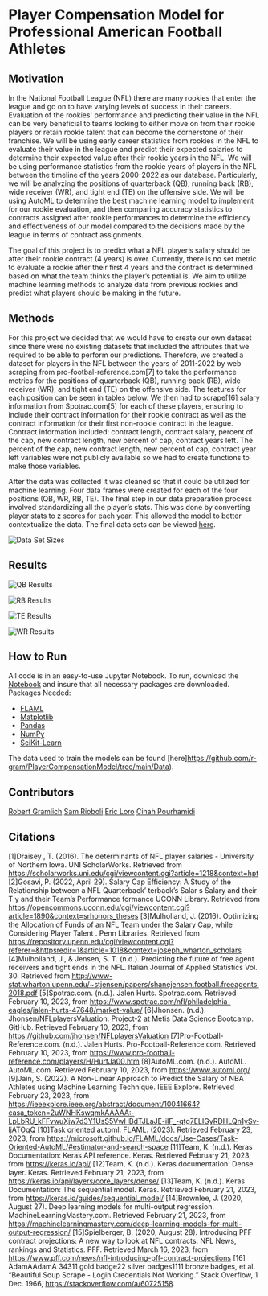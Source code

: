 # Player Compensation Model for Professional American Football Athletes

## Motivation
In the National Football League (NFL) there are many rookies that enter the league and go on to have varying levels of success in their careers. Evaluation of the rookies' performance and predicting their value in the NFL can be very beneficial to teams looking to either move on from their rookie players or retain rookie talent that can become the cornerstone of their franchise. We will be using early career statistics from rookies in the NFL to evaluate their value in the league and predict their expected salaries to determine their expected value after their rookie years in the NFL. We will be using performance statistics from the rookie years of players in the NFL between the timeline of the years 2000-2022 as our database. Particularly, we will be analyzing the positions of quarterback (QB), running back (RB), wide receiver (WR), and tight end (TE) on the offensive side. We will be using AutoML to determine the best machine learning model to implement for our rookie evaluation, and then comparing accuracy statistics to contracts assigned after rookie performances to determine the efficiency and effectiveness of our model compared to the decisions made by the league in terms of contract assignments. 

The goal of this project is to predict what a NFL player’s salary should be after their rookie contract (4 years) is over. Currently, there is no set metric to evaluate a rookie after their first 4 years and the contract is determined based on what the team thinks the player’s potential is. We aim to utilize machine learning methods to analyze data from previous rookies and predict what players should be making in the future.
## Methods
For this project we decided that we would have to create our own dataset since there were no existing datasets that included the attributes that we required to be able to perform our predictions. Therefore, we created a dataset for players in the NFL between the years of 2011-2022 by web scraping from pro-footbal-reference.com[7] to take the performance metrics for the positions of quarterback (QB), running back (RB), wide receiver (WR), and tight end (TE) on the offensive side. The features for each position can be seen in tables below. We then had to scrape[16] salary information from Spotrac.com[5] for each of these players, ensuring to include their contract information for their rookie contract as well as the contract information for their first non-rookie contract in the league. Contract information included: contract length, contract salary, percent of the cap, new contract length, new percent of cap, contract years left. The percent of the cap, new contract length, new percent of cap, contract year left variables were not publicly available so we had to create functions to make those variables.

After the data was collected it was cleaned so that it could be utilized for machine learning. Four data frames were created for each of the four positions (QB, WR, RB, TE). The final step in our data preparation process involved standardizing all the player’s stats. This was done by converting player stats to z scores for each year. This allowed the model to better contextualize the data. The final data sets can be viewed [here](https://github.com/r-gram/PlayerCompensationModel/tree/main/Data).


![Data Set Sizes](https://github.com/r-gram/PlayerCompensationModel/blob/main/Data/images/QBTD2CON.PNG?raw=true)
## Results
![QB Results](https://github.com/r-gram/PlayerCompensationModel/blob/main/Data/images/QB_Results.PNG?raw=true)

![RB Results](https://github.com/r-gram/PlayerCompensationModel/blob/main/Data/images/RB_Results.PNG?raw=true)

![TE Results](https://github.com/r-gram/PlayerCompensationModel/blob/main/Data/images/TE_Results.PNG?raw=true)

![WR Results](https://github.com/r-gram/PlayerCompensationModel/blob/main/Data/images/WR_Results.PNG?raw=true)

## How to Run
All code is in an easy-to-use Jupyter Notebook. To run, download the [Notebook](https://github.com/r-gram/PlayerCompensationModel/tree/main/modelsML/JNotebooks) and insure that all necessary packages are downloaded. 
Packages Needed:
- [FLAML](https://microsoft.github.io/FLAML/docs/Installation/)
- [Matplotlib](https://matplotlib.org/stable/users/installing/index.html)
- [Pandas](https://pandas.pydata.org/docs/getting_started/install.html)
- [NumPy](https://numpy.org/install/)
- [SciKit-Learn](https://scikit-learn.org/stable/install.html)

The data used to train the models can be found [here]https://github.com/r-gram/PlayerCompensationModel/tree/main/Data).

## Contributors
[Robert Gramlich](https://www.linkedin.com/in/robert-gramlich/)
[Sam Rioboli](https://www.linkedin.com/in/samrioboli/)
[Eric Loro](https://www.linkedin.com/in/erik-loro/)
[Cinah Pourhamidi](https://www.linkedin.com/in/cinah-p-0a6a17101/)

## Citations
[1]Draisey , T. (2016). The determinants of NFL player salaries - University of Northern Iowa. UNI ScholarWorks. Retrieved from https://scholarworks.uni.edu/cgi/viewcontent.cgi?article=1218&context=hpt
[2]Gosavi, P. (2022, April 29). Salary Cap Efficiency: A Study of the Relationship between a NFL Quarterback’ terback’s Salar s Salary and their T y and their Team’s Performance formance UCONN Library. Retrieved from
https://opencommons.uconn.edu/cgi/viewcontent.cgi?article=1890&context=srhonors_theses
[3]Mulholland, J. (2016). Optimizing the Allocation of Funds of an NFL Team under the Salary Cap, while Considering Player Talent . Penn Libraries. Retrieved from https://repository.upenn.edu/cgi/viewcontent.cgi?referer=&httpsredir=1&article=1018&context=joseph_wharton_scholars
[4]Mulholland, J., & Jensen, S. T. (n.d.). Predicting the future of free agent receivers and tight ends in the NFL. Italian Journal of Applied Statistics Vol. 30. Retrieved from http://www-stat.wharton.upenn.edu/~stjensen/papers/shanejensen.football.freeagents.2018.pdf
[5]Spotrac.com. (n.d.). Jalen Hurts. Spotrac.com. Retrieved February 10, 2023, from https://www.spotrac.com/nfl/philadelphia-eagles/jalen-hurts-47648/market-value/
[6]Jhonsen. (n.d.). Jhonsen/NFLplayersValuation: Project-2 at Metis Data Science Bootcamp. GitHub. Retrieved February 10, 2023, from https://github.com/jhonsen/NFLplayersValuation
[7]Pro-Football-Reference.com. (n.d.). Jalen Hurts. Pro-Football-Reference.com.
Retrieved February 10, 2023, from https://www.pro-football-reference.com/players/H/HurtJa00.htm
[8]AutoML.com. (n.d.). AutoML. AutoML.com. Retrieved February 10, 2023, from
https://www.automl.org/
[9]Jain, S. (2022). A Non-Linear Approach to Predict the Salary of NBA Athletes using Machine Learning Technique. IEEE Explore. Retrieved February 23, 2023, from https://ieeexplore.ieee.org/abstract/document/10041664?casa_token=2uWNHKswqmkAAAAA:-LpLbRU_kFFvwuXjw7d3Y1UsS5VwHBdTJLaJE-iIF_-qtg7ELIGyRDHLQn1ySv-ljATOqQ
[10]Task oriented automl. FLAML. (2023). Retrieved February 23, 2023, from
https://microsoft.github.io/FLAML/docs/Use-Cases/Task-Oriented-AutoML/#estimator-and-search-space
[11]Team, K. (n.d.). Keras Documentation: Keras API reference. Keras. Retrieved
February 21, 2023, from https://keras.io/api/
[12]Team, K. (n.d.). Keras documentation: Dense layer. Keras. Retrieved February 21, 2023, from https://keras.io/api/layers/core_layers/dense/
[13]Team, K. (n.d.). Keras Documentation: The sequential model. Keras. Retrieved February 21, 2023, from https://keras.io/guides/sequential_model/
[14]Brownlee, J. (2020, August 27). Deep learning models for multi-output regression. MachineLearningMastery.com. Retrieved February 21, 2023, from
https://machinelearningmastery.com/deep-learning-models-for-multi-output-regression/
[15]Spielberger, B. (2020, August 28). Introducing PFF contract projections: A new way to look at NFL contracts: NFL News, rankings and Statistics. PFF. Retrieved March 16, 2023, from https://www.pff.com/news/nfl-introducing-pff-contract-projections
[16] AdamAAdamA 34311 gold badge22 silver badges1111 bronze badges, et al.
“Beautiful Soup Scrape - Login Credentials Not Working.” Stack Overflow, 1 Dec. 1966, https://stackoverflow.com/a/60725158.
